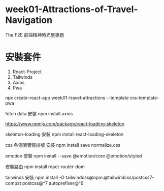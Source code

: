 # week01-Attractions-of-Travel-Navigation
The F2E 前端精神時光屋專題

# 安裝套件

1. React-Project
2. Tailwinds
3. Axios
4. Pwa

npx create-react-app week01-travel-attractions --template cra-template-pwa

fetch data 安裝 npm install axios

https://www.npmjs.com/package/react-loading-skeleton

skeleton-loading 安裝 npm install react-loading-skeleton

css 各個瀏覽器排版 安裝 npm install save normalize.css

emotion 安裝 npm install --save @emotion/core @emotion/styled

安裝路由 npm install react-router-dom

tailwinds 安裝   npm install -D tailwindcss@npm:@tailwindcss/postcss7-compat postcss@^7 autoprefixer@^9

